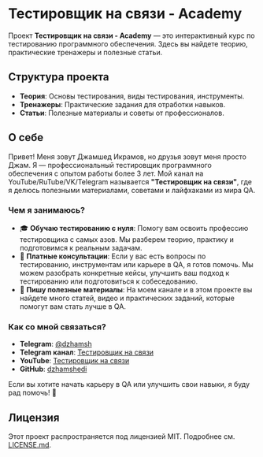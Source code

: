 # Тестировщик на связи - Academy

Проект **Тестировщик на связи - Academy** — это интерактивный курс по тестированию программного обеспечения. Здесь вы найдете теорию, практические тренажеры и полезные статьи.

## Структура проекта
- **Теория**: Основы тестирования, виды тестирования, инструменты.
- **Тренажеры**: Практические задания для отработки навыков.
- **Статьи**: Полезные материалы и советы от профессионалов.


## О себе
Привет! Меня зовут Джамшед Икрамов, но друзья зовут меня просто Джам. Я — профессиональный тестировщик программного обеспечения с опытом работы более 3 лет. Мой канал на YouTube/RuTube/VK/Telegram называется **"Тестировщик на связи"**, где я делюсь полезными материалами, советами и лайфхаками из мира QA.

### Чем я занимаюсь?
- 🎓 **Обучаю тестированию с нуля**: Помогу вам освоить профессию тестировщика с самых азов. Мы разберем теорию, практику и подготовимся к реальным задачам.
- 💼 **Платные консультации**: Если у вас есть вопросы по тестированию, инструментам или карьере в QA, я готов помочь. Мы можем разобрать конкретные кейсы, улучшить ваш подход к тестированию или подготовиться к собеседованию.
- 📝 **Пишу полезные материалы**: На моем канале и в этом проекте вы найдете много статей, видео и практических заданий, которые помогут вам стать лучше в QA.

### Как со мной связаться?
- **Telegram**: [@dzhamsh](https://t.me/dzhamsh)
- **Telegram канал**: [Тестировщик на связи](https://t.me/testeroncall)
- **YouTube**: [Тестировщик на связи](https://youtube.com/your_channel)
- **GitHub**: [dzhamshedi](https://github.com/dzhamshedi)

Если вы хотите начать карьеру в QA или улучшить свои навыки, я буду рад помочь! 🚀

## Лицензия
Этот проект распространяется под лицензией MIT. Подробнее см. [LICENSE.md](LICENSE.md).
